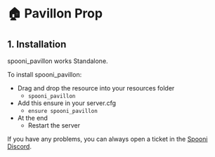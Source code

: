 # 🏠 Pavillon Prop

## 1. Installation
spooni_pavillon works Standalone.  

To install spooni_pavillon:
- Drag and drop the resource into your resources folder
  - `spooni_pavillon`
- Add this ensure in your server.cfg
  - `ensure spooni_pavillon`
- At the end
  - Restart the server

If you have any problems, you can always open a ticket in the [Spooni Discord](https://discord.gg/spooni).
